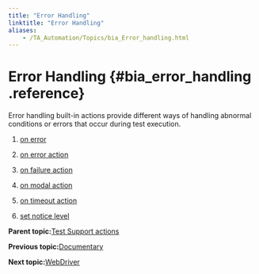 ```yaml
--- 
title: "Error Handling"
linktitle: "Error Handling"
aliases: 
    - /TA_Automation/Topics/bia_Error_handling.html
---
```

# Error Handling {#bia_error_handling .reference}

Error handling built-in actions provide different ways of handling abnormal conditions or errors that occur during test execution.

1.  [on error](../../TA_Automation/Topics/bia_on_error.html)  

2.  [on error action](../../TA_Automation/Topics/bia_on_error_action.html)  

3.  [on failure action](../../TA_Automation/Topics/bia_on_failure_action.html)  

4.  [on modal action](../../TA_Automation/Topics/bia_on_modal_action.html)  

5.  [on timeout action](../../TA_Automation/Topics/bia_on_timeout_action.html)  

6.  [set notice level](../../TA_Automation/Topics/bia_set_notice_level.html)  


**Parent topic:**[Test Support actions](../../TA_Automation/Topics/bia_Test_Support.html)

**Previous topic:**[Documentary](../../TA_Automation/Topics/bia_Documentary.html)

**Next topic:**[WebDriver](../../TA_Automation/Topics/built_in_actions_WebDriver.html)

